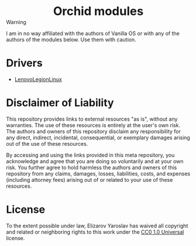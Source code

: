 <div align="center">
  <h1 style="font-size: 32px; border: none; line-height: 0; font-weight: bold">Orchid modules</h1>
</div>

> [!warning]
> I am in no way affiliated with the authors of Vanilla OS or with any of the authors of the modules below. Use them with caution.

# Drivers

- [LenovoLegionLinux](https://github.com/MeowRosya/legion-modules)

# Disclaimer of Liability

This repository provides links to external resources "as is", without any warranties. The use of these resources is entirely at the user's own risk. The authors and owners of this repository disclaim any responsibility for any direct, indirect, incidental, consequential, or exemplary damages arising out of the use of these resources.

By accessing and using the links provided in this meta repository, you acknowledge and agree that you are doing so voluntarily and at your own risk. You further agree to hold harmless the authors and owners of this repository from any claims, damages, losses, liabilities, costs, and expenses (including attorney fees) arising out of or related to your use of these resources.

# License

To the extent possible under law, Elizarov Yaroslav has waived all copyright and related or neighboring rights to this work under the [CC0 1.0 Universal](LICENSE) license.
